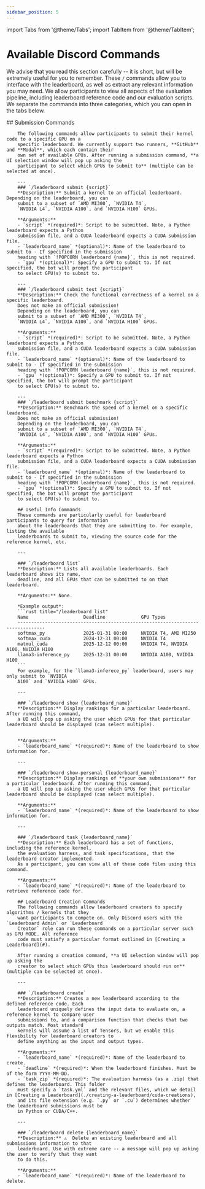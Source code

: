 ```yaml
---
sidebar_position: 5
---
```

import Tabs from '@theme/Tabs';
import TabItem from '@theme/TabItem';

# Available Discord Commands
We advise that you read this section carefully -- it is short, but will be extremely useful for you
to remember. These `/` commands allow you to interface with the leaderboard, as well as extract any
relevant information you may need. We allow participants to view all aspects of the evaluation
pipeline, including leaderboard reference code and our evaluation scripts. We separate the commands
into three categories, which you can open in the tabs below.


<Tabs>
  <TabItem value="submission" label="Leaderboard Submission Commands" default>
        ## Submission Commands

        The following commands allow participants to submit their kernel code to a specific GPU on a
        specific leaderboard. We currently support two runners, **GitHub** and **Modal**, which each contain their
        own set of available GPUs. After running a submission command, **a UI selection window will pop up asking the
        participant to select which GPUs to submit to** (multiple can be selected at once).

        ---
        ### `/leaderboard submit {script}`
        **Description:** Submit a kernel to an official leaderboard. Depending on the leaderboard, you can
        submit to a subset of `AMD MI300`, `NVIDIA T4`,
        `NVIDIA L4`, `NVIDIA A100`, and `NVIDIA H100` GPUs.

        **Arguments:**
        - `script` *(required)*: Script to be submitted. Note, a Python leaderboard expects a Python
        submission file, and a CUDA leaderboard expects a CUDA submission file.
        - `leaderboard_name` *(optional)*: Name of the leaderboard to submit to - If specified in the submission
        heading with `!POPCORN leaderboard {name}`, this is not required.
        - `gpu` *(optional)*: Specify a GPU to submit to. If not specified, the bot will prompt the participant
        to select GPU(s) to submit to.

        ---
        ### `/leaderboard submit test {script}`
        **Description:** Check the functional correctness of a kernel on a specific leaderboard. 
        Does not make an official submission!
        Depending on the leaderboard, you can
        submit to a subset of `AMD MI300`, `NVIDIA T4`,
        `NVIDIA L4`, `NVIDIA A100`, and `NVIDIA H100` GPUs.

        **Arguments:**
        - `script` *(required)*: Script to be submitted. Note, a Python leaderboard expects a Python
        submission file, and a CUDA leaderboard expects a CUDA submission file.
        - `leaderboard_name` *(optional)*: Name of the leaderboard to submit to - If specified in the submission
        heading with `!POPCORN leaderboard {name}`, this is not required.
        - `gpu` *(optional)*: Specify a GPU to submit to. If not specified, the bot will prompt the participant
        to select GPU(s) to submit to.

        ---
        ### `/leaderboard submit benchmark {script}`
        **Description:** Benchmark the speed of a kernel on a specific leaderboard. 
        Does not make an official submission!
        Depending on the leaderboard, you can
        submit to a subset of `AMD MI300`, `NVIDIA T4`,
        `NVIDIA L4`, `NVIDIA A100`, and `NVIDIA H100` GPUs.

        **Arguments:**
        - `script` *(required)*: Script to be submitted. Note, a Python leaderboard expects a Python
        submission file, and a CUDA leaderboard expects a CUDA submission file.
        - `leaderboard_name` *(optional)*: Name of the leaderboard to submit to - If specified in the submission
        heading with `!POPCORN leaderboard {name}`, this is not required.
        - `gpu` *(optional)*: Specify a GPU to submit to. If not specified, the bot will prompt the participant
        to select GPU(s) to submit to.


  </TabItem>
  <TabItem value="tools" label="Useful Info Commands">

        ## Useful Info Commands
        These commands are particularly useful for leaderboard participants to query for information
        about the leaderboards that they are submitting to. For example, listing the available
        leaderboards to submit to, viewing the source code for the reference kernel, etc.

        ---

        ### `/leaderboard list`
        **Description:** Lists all available leaderboards. Each leaderboard shows its name,
        deadline, and all GPUs that can be submitted to on that leaderboard.

        **Arguments:** None.

        *Example output*:
        ```rust title="/leaderboard list"
        Name                    Deadline             GPU Types     
        --------------------------------------------------------------------------------
        softmax_py              2025-01-31 00:00     NVIDIA T4, AMD MI250
        softmax_cuda            2024-12-31 00:00     NVIDIA T4
        matmul_cuda             2025-12-12 00:00     NVIDIA T4, NVIDIA A100, NVIDIA H100
        llama3-inference_py     2025-12-31 00:00     NVIDIA A100, NVIDIA H100
        ```
        For example, for the `llama3-inferece_py` leaderboard, users may only submit to `NVIDIA
        A100` and `NVIDIA H100` GPUs.

        ---

        ### `/leaderboard show {leaderboard_name}`
        **Description:** Display rankings for a particular leaderboard. After running this command,
        a UI will pop up asking the user which GPUs for that particular leaderboard should be displayed (can select multiple).


        **Arguments:** 
        - `leaderboard_name` *(required)*: Name of the leaderboard to show information for.

        ---

        ### `/leaderboard show-personal {leaderboard_name}`
        **Description:** Display rankings of **your own submissions** for a particular leaderboard. After running this command,
        a UI will pop up asking the user which GPUs for that particular leaderboard should be displayed (can select multiple).

        **Arguments:** 
        - `leaderboard_name` *(required)*: Name of the leaderboard to show information for.

        ---

        ### `/leaderboard task {leaderboard_name}`
        **Description:** Each leaderboard has a set of functions, including the reference kernel,
        the evaluation harness, and task specifications, that the leaderboard creator implemented. 
        As a participant, you can view all of these code files using this command.

        **Arguments:** 
        - `leaderboard_name` *(required)*: Name of the leaderboard to retrieve reference code for.



  </TabItem>
  <TabItem value="creation" label="Leaderboard Creation Commands">

        ## Leaderboard Creation Commands
        The following commands allow leaderboard creators to specify algorithms / kernels that they
        want participants to compete on. Only Discord users with the `Leaderboard Admin` or `Leaderboard
        Creator` role can run these commands on a particular server such as GPU MODE. All reference
        code must satisfy a particular format outlined in [Creating a Leaderboard](#).

        After running a creation command, **a UI selection window will pop up asking the
        creator to select which GPUs this leaderboard should run on** (multiple can be selected at once).

        ---

        ### `/leaderboard create`
        **Description:** Creates a new leaderboard according to the defined reference code. Each
        leaderboard uniquely defines the input data to evaluate on, a reference kernel to compare user
        submissions to, and a comparison function that checks that two outputs match. Most standard
        kernels will assume a list of Tensors, but we enable this flexibility for leaderboard creators to
        define anything as the input and output types.

        **Arguments:** 
        - `leaderboard_name` *(required)*: Name of the leaderboard to create.
        - `deadline` *(required)*: When the leaderboard finishes. Must be of the form YYYY-MM-DD.
        - `task_zip` *(required)*: The evaluation harness (as a .zip) that defines the leaderboard. This folder
        must specify a `task.yml` and the relevant files, which we detail in [Creating a Leaderboard](./creating-a-leaderboard/cuda-creations),
        and its file extension (e.g. `.py` or `.cu`) determines whether the leaderboard submissions must be
        in Python or CUDA/C++.

        ---

        ### `/leaderboard delete {leaderboard_name}`
        **Description:** ⚠️  Delete an existing leaderboard and all submissions information to that
        leaderboard. Use with extreme care -- a message will pop up asking the user to verify that they want
        to do this.

        **Arguments:** 
        - `leaderboard_name` *(required)*: Name of the leaderboard to delete.
  </TabItem>
</Tabs>


